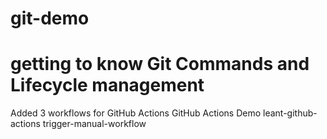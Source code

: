 # git-demo
# getting to know Git Commands and Lifecycle management

Added 3 workflows for GitHub Actions
  GitHub Actions Demo
  leant-github-actions
  trigger-manual-workflow
